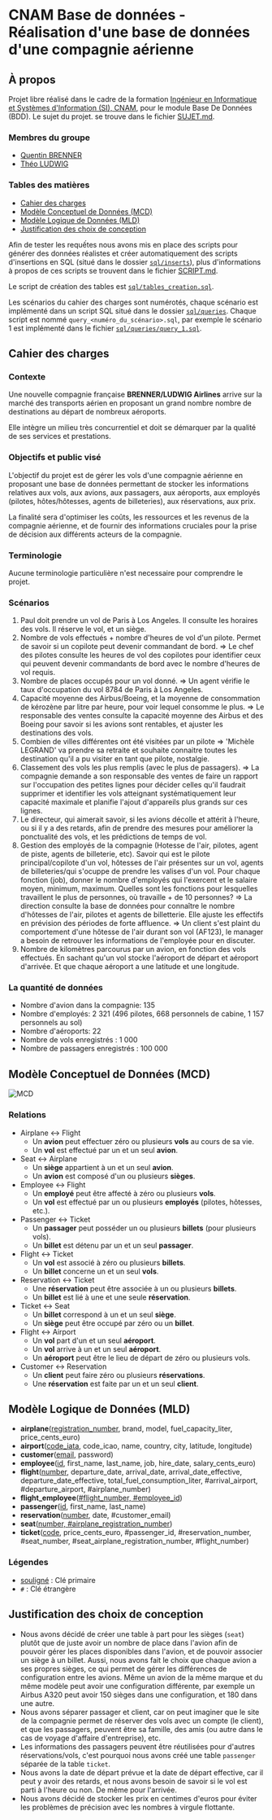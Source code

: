 # CNAM Base de données - Réalisation d'une base de données d'une compagnie aérienne

## À propos

Projet libre réalisé dans le cadre de la formation [Ingénieur en Informatique et Systèmes d'Information (SI), CNAM](https://www.itii-alsace.fr/formations/informatique-et-systemes-dinformation-le-cnam/), pour le module Base De Données (BDD). Le sujet du projet. se trouve dans le fichier [SUJET.md](SUJET.md).

### Membres du groupe

- [Quentin BRENNER](https://github.com/OneLiberty)
- [Théo LUDWIG](https://gitlab.com/theoludwig)

### Tables des matières

- [Cahier des charges](#cahier-des-charges)
- [Modèle Conceptuel de Données (MCD)](#modèle-conceptuel-de-données-mcd)
- [Modèle Logique de Données (MLD)](#modèle-logique-de-données-mld)
- [Justification des choix de conception](#justification-des-choix-de-conception)

Afin de tester les requếtes nous avons mis en place des scripts pour générer des données réalistes et créer automatiquement des scripts d'insertions en SQL (situé dans le dossier [`sql/inserts`](./sql/inserts)), plus d'informations à propos de ces scripts se trouvent dans le fichier [SCRIPT.md](SCRIPT.md).

Le script de création des tables est [`sql/tables_creation.sql`](./sql/tables_creation.sql).

Les scénarios du cahier des charges sont numérotés, chaque scénario est implémenté dans un script SQL situé dans le dossier [`sql/queries`](./sql/queries). Chaque script est nommé `query_<numéro_du_scénario>.sql`, par exemple le scénario 1 est implémenté dans le fichier [`sql/queries/query_1.sql`](./sql/queries/query_1.sql).

## Cahier des charges

### Contexte

Une nouvelle compagnie française **BRENNER/LUDWIG Airlines** arrive sur la marché des transports aérien en proposant un grand nombre nombre de destinations au départ de nombreux aéroports.

Elle intègre un milieu très concurrentiel et doit se démarquer par la qualité de ses services et prestations.

### Objectifs et public visé

L'objectif du projet est de gérer les vols d'une compagnie aérienne en proposant une base de données permettant de stocker les informations relatives aux vols, aux avions, aux passagers, aux aéroports, aux employés (pilotes, hôtes/hôtesses, agents de billeteries), aux réservations, aux prix.

La finalité sera d'optimiser les coûts, les ressources et les revenus de la compagnie aérienne, et de fournir des informations cruciales pour la prise de décision aux différents acteurs de la compagnie.

### Terminologie

Aucune terminologie particulière n'est necessaire pour comprendre le projet.

### Scénarios

1. Paul doit prendre un vol de Paris à Los Angeles. Il consulte les horaires des vols. Il réserve le vol, et un siège.
2. Nombre de vols effectués + nombre d'heures de vol d'un pilote. Permet de savoir si un copilote peut devenir commandant de bord. => Le chef des pilotes consulte les heures de vol des copilotes pour identifier ceux qui peuvent devenir commandants de bord avec le nombre d'heures de vol requis.
3. Nombre de places occupés pour un vol donné. => Un agent vérifie le taux d'occupation du vol 8784 de Paris à Los Angeles.
4. Capacité moyenne des Airbus/Boeing, et la moyenne de consommation de kérozène par litre par heure, pour voir lequel consomme le plus. => Le responsable des ventes consulte la capacité moyenne des Airbus et des Boeing pour savoir si les avions sont rentables, et ajuster les destinations des vols.
5. Combien de villes différentes ont été visitées par un pilote => 'Michèle LEGRAND' va prendre sa retraite et souhaite connaitre toutes les destination qu'il a pu visiter en tant que pilote, nostalgie.
6. Classement des vols les plus remplis (avec le plus de passagers). => La compagnie demande a son responsable des ventes de faire un rapport sur l'occupation des petites lignes pour décider celles qu'il faudrait supprimer et identifier les vols atteignant systématiquement leur capacité maximale et planifie l'ajout d'appareils plus grands sur ces lignes.
7. Le directeur, qui aimerait savoir, si les avions décolle et attérit à l'heure, ou si il y a des retards, afin de prendre des mesures pour améliorer la ponctualité des vols, et les prédictions de temps de vol.
8. Gestion des employés de la compagnie (Hotesse de l'air, pilotes, agent de piste, agents de billeterie, etc). Savoir qui est le pilote principal/copilote d'un vol, hôtesses de l'air présentes sur un vol, agents de billeteries/qui s'ocuppe de prendre les valises d'un vol. Pour chaque fonction (job), donner le nombre d'employés qui l'exercent et le salaire moyen, minimum, maximum. Quelles sont les fonctions pour lesquelles travaillent le plus de personnes, où travaille + de 10 personnes? => La direction consulte la base de données pour connaître le nombre d'hôtesses de l'air, pilotes et agents de billetterie. Elle ajuste les effectifs en prévision des périodes de forte affluence. => Un client s'est plaint du comportement d'une hôtesse de l'air durant son vol (AF123), le manager a besoin de retrouver les informations de l'employée pour en discuter.
9. Nombre de kilomètres parcourus par un avion, en fonction des vols effectués. En sachant qu'un vol stocke l'aéroport de départ et aéroport d'arrivée. Et que chaque aéroport a une latitude et une longitude.

### La quantité de données

- Nombre d'avion dans la compagnie: 135
- Nombre d'employés: 2 321 (496 pilotes, 668 personnels de cabine, 1 157 personnels au sol)
- Nombre d'aéroports: 22
- Nombre de vols enregistrés : 1 000
- Nombre de passagers enregistrés : 100 000

## Modèle Conceptuel de Données (MCD)

![MCD](./MCD.svg)

### Relations

- Airplane <-> Flight
  - Un **avion** peut effectuer zéro ou plusieurs **vols** au cours de sa vie.
  - Un **vol** est effectué par un et un seul **avion**.
- Seat <-> Airplane
  - Un **siège** appartient à un et un seul **avion**.
  - Un **avion** est composé d'un ou plusieurs **sièges**.
- Employee <-> Flight
  - Un **employé** peut être affecté à zéro ou plusieurs **vols**.
  - Un **vol** est effectué par un ou plusieurs **employés** (pilotes, hôtesses, etc.).
- Passenger <-> Ticket
  - Un **passager** peut posséder un ou plusieurs **billets** (pour plusieurs vols).
  - Un **billet** est détenu par un et un seul **passager**.
- Flight <-> Ticket
  - Un **vol** est associé à zéro ou plusieurs **billets**.
  - Un **billet** concerne un et un seul **vols**.
- Reservation <-> Ticket
  - Une **réservation** peut être associée à un ou plusieurs **billets**.
  - Un **billet** est lié à une et une seule **réservation**.
- Ticket <-> Seat
  - Un **billet** correspond à un et un seul **siège**.
  - Un **siège** peut être occupé par zéro ou un **billet**.
- Flight <-> Airport
  - Un **vol** part d'un et un seul **aéroport**.
  - Un **vol** arrive à un et un seul **aéroport**.
  - Un **aéroport** peut être le lieu de départ de zéro ou plusieurs vols.
- Customer <-> Reservation
  - Un **client** peut faire zéro ou plusieurs **réservations**.
  - Une **réservation** est faite par un et un seul **client**.

## Modèle Logique de Données (MLD)

- **airplane**(<u>registration_number</u>, brand, model, fuel_capacity_liter, price_cents_euro)
- **airport**(<u>code_iata</u>, code_icao, name, country, city, latitude, longitude)
- **customer**(<u>email</u>, password)
- **employee**(<u>id</u>, first_name, last_name, job, hire_date, salary_cents_euro)
- **flight**(<u>number</u>, departure_date, arrival_date, arrival_date_effective, departure_date_effective, total_fuel_consumption_liter, #arrival_airport, #departure_airport, #airplane_number)
- **flight_employee**(<u>#flight_number, #employee_id</u>)
- **passenger**(<u>id</u>, first_name, last_name)
- **reservation**(<u>number</u>, date, #customer_email)
- **seat**(<u>number, #airplane_registration_number</u>)
- **ticket**(<u>code</u>, price_cents_euro, #passenger_id, #reservation_number, #seat_number, #seat_airplane_registration_number, #flight_number)

### Légendes

- <u>souligné</u> : Clé primaire
- `#` : Clé étrangère

## Justification des choix de conception

- Nous avons décidé de créer une table à part pour les sièges (`seat`) plutôt que de juste avoir un nombre de place dans l'avion afin de pouvoir gérer les places disponibles dans l'avion, et de pouvoir associer un siège à un billet. Aussi, nous avons fait le choix que chaque avion a ses propres sièges, ce qui permet de gérer les différences de configuration entre les avions. Même un avion de la même marque et du même modèle peut avoir une configuration différente, par exemple un Airbus A320 peut avoir 150 sièges dans une configuration, et 180 dans une autre.
- Nous avons séparer passager et client, car on peut imaginer que le site de la compagnie permet de réserver des vols avec un compte (le client), et que les passagers, peuvent être sa famille, des amis (ou autre dans le cas de voyage d'affaire d'entreprise), etc.
- Les informations des passagers peuvent être réutilisées pour d'autres réservations/vols, c'est pourquoi nous avons créé une table `passenger` séparée de la table `ticket`.
- Nous avons la date de départ prévue et la date de départ effective, car il peut y avoir des retards, et nous avons besoin de savoir si le vol est parti à l'heure ou non. De même pour l'arrivée.
- Nous avons décidé de stocker les prix en centimes d'euros pour éviter les problèmes de précision avec les nombres à virgule flottante.
